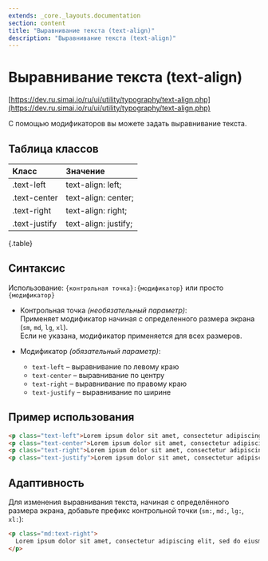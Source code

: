 ```yaml
---
extends: _core._layouts.documentation
section: content
title: "Выравнивание текста (text-align)"
description: "Выравнивание текста (text-align)"
---
```


# Выравнивание текста (text-align)

[https://dev.ru.simai.io/ru/ui/utility/typography/text-align.php](https://dev.ru.simai.io/ru/ui/utility/typography/text-align.php)

С помощью модификаторов вы можете задать выравнивание текста.

## Таблица классов

| Класс         | Значение             |
|:--------------|:---------------------|
| .text-left    | text-align: left;    |
| .text-center  | text-align: center;  |
| .text-right   | text-align: right;   |
| .text-justify | text-align: justify; |
{.table}


## Синтаксис

Использование: `{контрольная точка}:{модификатор}` или просто `{модификатор}`

- Контрольная точка *(необязательный параметр)*:  
  Применяет модификатор начиная с определенного размера экрана (`sm`, `md`, `lg`, `xl`).  
  Если не указана, модификатор применяется для всех размеров.

- Модификатор *(обязательный параметр)*:

    - `text-left` – выравнивание по левому краю
    - `text-center` – выравнивание по центру
    - `text-right` – выравнивание по правому краю
    - `text-justify` – выравнивание по ширине

## Пример использования

```html
<p class="text-left">Lorem ipsum dolor sit amet, consectetur adipiscing elit, sed do eiusmod tempor incididunt ut labore et dolore magna aliqua.</p>
<p class="text-center">Lorem ipsum dolor sit amet, consectetur adipiscing elit, sed do eiusmod tempor incididunt ut labore et dolore magna aliqua.</p>
<p class="text-right">Lorem ipsum dolor sit amet, consectetur adipiscing elit, sed do eiusmod tempor incididunt ut labore et dolore magna aliqua.</p>
<p class="text-justify">Lorem ipsum dolor sit amet, consectetur adipiscing elit, sed do eiusmod tempor incididunt ut labore et dolore magna aliqua.</p>
```

## Адаптивность

Для изменения выравнивания текста, начиная с определённого размера экрана, добавьте префикс контрольной точки (`sm:`,
`md:`, `lg:`, `xl:`):

```html
<p class="md:text-right">
  Lorem ipsum dolor sit amet, consectetur adipiscing elit, sed do eiusmod tempor incididunt ut labore et dolore magna aliqua.
</p>
```
